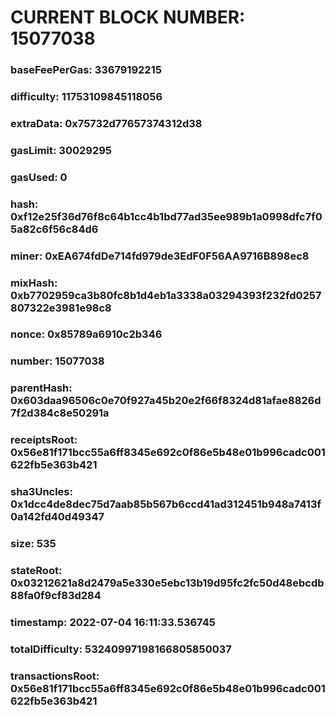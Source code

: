 # CURRENT BLOCK NUMBER: 15077038

### baseFeePerGas: 33679192215
### difficulty: 11753109845118056
### extraData: 0x75732d77657374312d38
### gasLimit: 30029295
### gasUsed: 0
### hash: 0xf12e25f36d76f8c64b1cc4b1bd77ad35ee989b1a0998dfc7f05a82c6f56c84d6
### miner: 0xEA674fdDe714fd979de3EdF0F56AA9716B898ec8
### mixHash: 0xb7702959ca3b80fc8b1d4eb1a3338a03294393f232fd0257807322e3981e98c8
### nonce: 0x85789a6910c2b346
### number: 15077038
### parentHash: 0x603daa96506c0e70f927a45b20e2f66f8324d81afae8826d7f2d384c8e50291a
### receiptsRoot: 0x56e81f171bcc55a6ff8345e692c0f86e5b48e01b996cadc001622fb5e363b421
### sha3Uncles: 0x1dcc4de8dec75d7aab85b567b6ccd41ad312451b948a7413f0a142fd40d49347
### size: 535
### stateRoot: 0x03212621a8d2479a5e330e5ebc13b19d95fc2fc50d48ebcdb88fa0f9cf83d284
### timestamp: 2022-07-04 16:11:33.536745
### totalDifficulty: 53240997198166805850037
### transactionsRoot: 0x56e81f171bcc55a6ff8345e692c0f86e5b48e01b996cadc001622fb5e363b421
